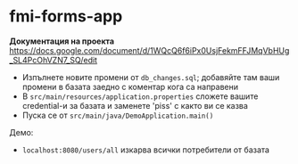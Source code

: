 # fmi-forms-app

**Документация на проекта**
https://docs.google.com/document/d/1WQcQ6f6iPx0UsjFekmFFJMqVbHUg_SL4PcOhVZN7_SQ/edit

- Изпълнете новите промени от `db_changes.sql`; добавяйте там ваши промени в базата заедно с коментар кога са направени
- В `src/main/resources/application.properties` сложете вашите credential-и за базата и заменете 'piss' с както ви се казва
- Пуска се от `src/main/java/DemoApplication.main()`

Демо:
- `localhost:8080/users/all` изкарва всички потребители от базата